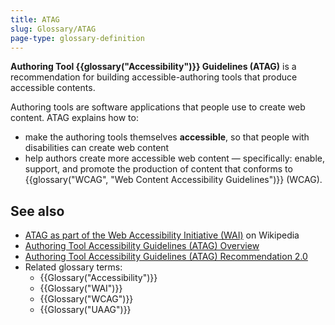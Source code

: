 ```yaml
---
title: ATAG
slug: Glossary/ATAG
page-type: glossary-definition
---
```




**Authoring Tool {{glossary("Accessibility")}} Guidelines (ATAG)** is a  recommendation for building accessible-authoring tools that produce accessible contents.

Authoring tools are software applications that people use to create web content. ATAG explains how to:

- make the authoring tools themselves **accessible**, so that people with disabilities can create web content
- help authors create more accessible web content — specifically: enable, support, and promote the production of content that conforms to {{glossary("WCAG", "Web Content Accessibility Guidelines")}} (WCAG).

## See also

- [ATAG as part of the Web Accessibility Initiative (WAI)](<https://en.wikipedia.org/wiki/Web_Accessibility_Initiative#Authoring_Tool_Accessibility_Guidelines_(ATAG)>) on Wikipedia
- [Authoring Tool Accessibility Guidelines (ATAG) Overview](https://www.w3.org/WAI/standards-guidelines/atag/)
- [Authoring Tool Accessibility Guidelines (ATAG) Recommendation 2.0](https://www.w3.org/TR/ATAG20/)
- Related glossary terms:
  - {{Glossary("Accessibility")}}
  - {{Glossary("WAI")}}
  - {{Glossary("WCAG")}}
  - {{Glossary("UAAG")}}
